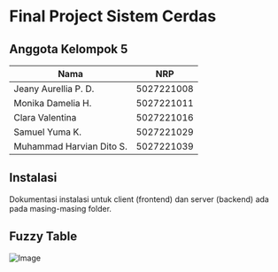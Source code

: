 # Final Project Sistem Cerdas

## Anggota Kelompok 5

| Nama                     | NRP        |
| ------------------------ | ---------- |
| Jeany Aurellia P. D.     | 5027221008 |
| Monika Damelia H.        | 5027221011 |
| Clara Valentina          | 5027221016 |
| Samuel Yuma K.           | 5027221029 |
| Muhammad Harvian Dito S. | 5027221039 |

## Instalasi

Dokumentasi instalasi untuk client (frontend) dan server (backend) ada pada masing-masing folder.

## Fuzzy Table

![Image](https://github.com/user-attachments/assets/86c75eec-2387-4339-a1e3-9b8bb599936d)
